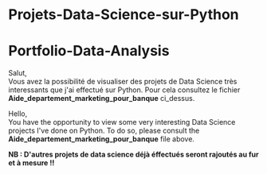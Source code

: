 # Projets-Data-Science-sur-Python

# Portfolio-Data-Analysis
Salut, \
Vous avez la possibilité de visualiser des projets de Data Science très interessants que j'ai effectué sur Python. Pour cela consultez le fichier **Aide_departement_marketing_pour_banque** ci_dessus.


Hello, \
You have the opportunity to view some very interesting Data Science projects I've done on Python. To do so, please consult the **Aide_departement_marketing_pour_banque** file above.

**NB : D'autres projets de data science déjà éffectués seront rajoutés au fur et à mesure !!**

